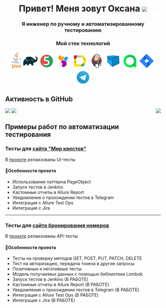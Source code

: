 <h1 align="center">Привет! Меня зовут Оксана
<img src="https://github.com/blackcater/blackcater/raw/main/images/Hi.gif" height="32"/></h1>
<h3 align="center">Я инженер по ручному и автоматизированному тестированию</h3>

<h3 align="center">Мой стек технологий</h3>
<p align="center">
	<a href="https://www.java.com/""><img title="Java" src="https://github.com/OksanaLevi/OksanaLevi/blob/main/logo/java.svg" width="30px href='https://mir-kvestov.ru'"/></a>
	<a href="https://gradle.org/"><img title="Gradle" src="https://github.com/OksanaLevi/OksanaLevi/blob/main/logo/Gradle.svg" width="50px"/></a>
	<a href="https://junit.org/junit5/"><img title="JUnit5" src="https://github.com/OksanaLevi/OksanaLevi/blob/main/logo/JUnit5.svg" width="50px"/></a>
	<a href="https://selenide.org/"><img title="Selenide" src="https://github.com/OksanaLevi/OksanaLevi/blob/main/logo/Selenide.svg" width="50px"/></a>
	<a href="https://github.com/allure-framework"><img title="Allure_Report" src="https://github.com/OksanaLevi/OksanaLevi/blob/main/logo/Allure_Report.svg" width="50px"/></a>
	<a href="https://www.jenkins.io/"><img title="Jenkins" src="https://github.com/OksanaLevi/OksanaLevi/blob/main/logo/Jenkins.svg" width="50px"/></a>
	<a href="https://aerokube.com/selenoid/"><img title="Selenoid" src="https://github.com/OksanaLevi/OksanaLevi/blob/main/logo/Selenoid.svg" width="50px"/></a>
	<a href="https://qameta.io/"><img title="Allure Test Ops" src="https://github.com/OksanaLevi/OksanaLevi/blob/main/logo/AllureTestOps.svg" width="50px"/></a>
	<a href="https://www.atlassian.com/ru/software/jira"><img title="Jira" src="https://github.com/OksanaLevi/OksanaLevi/blob/main/logo/Jira.svg" width="50px"/></a>
	<a href="https://web.telegram.org/"><img title="Telegram" src="https://github.com/OksanaLevi/OksanaLevi/blob/main/logo/Telegram.svg" width="50px"/></a>	
</p>


<h2>Активность в GitHub</h2>

<a href="#"><img src="https://github-readme-stats.vercel.app/api?username=OksanaLevi"/></a>
<a href="#"><img src="https://github-profile-summary-cards.vercel.app/api/cards/repos-per-language?username=OksanaLevi&theme=nord_bright"/></a>
<img align="right" src="https://komarev.com/ghpvc/?username=OksanaLevi&color=003140">

<h2>Примеры работ по автоматизации тестирования</h2>
<h3>Тесты для <a href='https://mir-kvestov.ru'>сайта "Мир квестов"</a></h3>
<p>В <a href='https://github.com/OksanaLevi/Autotests-for-the-MirKvestov-website'>проекте</a> релаизованы UI-тесты</p>

<h4>📖Особенности проекта</h4>
<ul>
	<li>Использование паттерна PageObject</li>
	<li>Запуск тестов в Jenkins</li>
	<li>Кастомные отчеты в Allure Report</li>
	<li>Уведомления о прохождении тестов в Telegram</li>
	<li>Интеграция с Allure Test Ops</li>
	<li>Интеграция с Jira</li>
</ul>

---

<h3>Тесты для <a href='https://restful-booker.herokuapp.com/apidoc/'>сайта бронирования номеров</a></h3>
<p>В <a href='https://github.com/OksanaLevi/Autotests-for-the-Restful-Booker-website'>проекте</a> релаизованы  API-тесты</p>

<h4>📖Особенности проекта</h4>
<ul>
	<li>Тесты на проверку методов GET, POST, PUT, PATCH, DELETE</li>
	<li>Тест на авторизацию, передача токена в другие запросы</li>
	<li>Позитивные и негативные тесты</li>
	<li>Модель получаемых данных с помощью библиотеки Lombok</li>
	<li>Запуск тестов в Jenkins (В РАБОТЕ)</li> 
	<li>Кастомные отчеты в Allure Report (В РАБОТЕ)</li>
	<li>Уведомления о прохождении тестов в Telegram (В РАБОТЕ)</li>
	<li>Интеграция с Allure Test Ops (В РАБОТЕ)</li>
	<li>Интеграция с Jira (В РАБОТЕ)</li>	
</ul>
